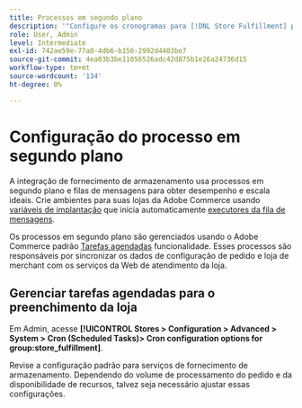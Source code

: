 ```yaml
---
title: Processos em segundo plano
description: '"Configure os cronogramas para [!DNL Store Fulfillment] processos em segundo plano usados na sincronização de dados com os serviços de atendimento"                   '
role: User, Admin
level: Intermediate
exl-id: 742ae59e-77a0-4db6-b156-2992d4403be7
source-git-commit: 4ea03b3be11056526adc42d875b1e26a24736d15
workflow-type: tm+mt
source-wordcount: '134'
ht-degree: 0%

---
```


# Configuração do processo em segundo plano

A integração de fornecimento de armazenamento usa processos em segundo plano e filas de mensagens para obter desempenho e escala ideais. Crie ambientes para suas lojas da Adobe Commerce usando [variáveis de implantação](https://devdocs.magento.com/cloud/env/variables-deploy.html#cron_consumers_runner) que inicia automaticamente [executores da fila de mensagens](https://devdocs.magento.com/guides/v2.4/config-guide/mq/rabbitmq-overview.html).

Os processos em segundo plano são gerenciados usando o Adobe Commerce padrão [Tarefas agendadas](https://docs.magento.com/user-guide/system/cron.html) funcionalidade. Esses processos são responsáveis por sincronizar os dados de configuração de pedido e loja de merchant com os serviços da Web de atendimento da loja.

## Gerenciar tarefas agendadas para o preenchimento da loja

Em Admin, acesse **[!UICONTROL Stores > Configuration > Advanced > System > Cron (Scheduled Tasks)> Cron configuration options for group:store_fulfillment]**.


Revise a configuração padrão para serviços de fornecimento de armazenamento. Dependendo do volume de processamento do pedido e da disponibilidade de recursos, talvez seja necessário ajustar essas configurações.



